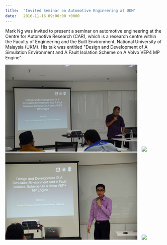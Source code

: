 ```yaml
---
title:  "Invited Seminar on Automotive Engineering at UKM"
date:   2016-11-16 09:00:00 +0000
---
```


Mark Ng was invited to present a seminar on automotive engineering at the Centre for Automotive Research (CAR), which is a 
research centre within the Faculty of Engineering and the Built Environment, National University of Malaysia (UKM). His talk 
was entitled "Design and Development of A Simulation Environment and A Fault Isolation Scheme on A Volvo VEP4 MP Engine".

<img src="/assets/Figures/UKMa.jpg" width="420">&emsp;<img src="/assets/Figures/UKMb.jpg" width="420">
<img src="/assets/Figures/UKMc.jpg" width="420">&emsp;<img src="/assets/Figures/UKMd.jpg" width="210">

